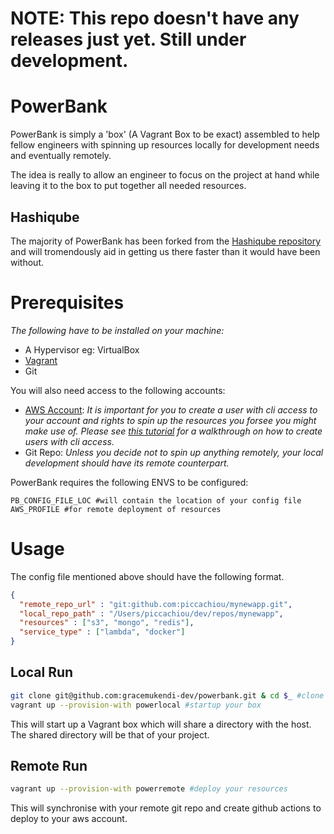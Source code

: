 # NOTE: This repo doesn't have any releases just yet. Still under development. 

# PowerBank

PowerBank is simply a 'box' (A Vagrant Box to be exact) assembled to help fellow engineers with spinning up resources locally for development needs and eventually remotely. 

The idea is really to allow an engineer to focus on the project at hand while leaving it to the box to put together all needed resources.

## Hashiqube

The majority of PowerBank has been forked from the [Hashiqube repository](https://github.com/servian/hashiqube) and will tromendously aid in getting us there faster than it would have been without.

# Prerequisites

*The following have to be installed on your machine:*
- A Hypervisor eg: VirtualBox
- [Vagrant](https://www.vagrantup.com/downloads.html)
- Git

You will also need access to the following accounts:
- [AWS Account](https://aws.amazon.com/console/): *It is important for you to create a user with cli access to your account and rights to spin up the resources you forsee you might make use of. Please see [this tutorial](https://docs.aws.amazon.com/IAM/latest/UserGuide/id_users_create.html) for a walkthrough on how to create users with cli access.*
- Git Repo: *Unless you decide not to spin up anything remotely, your local development should have its remote counterpart.*

PowerBank requires the following ENVS to be configured:
```
PB_CONFIG_FILE_LOC #will contain the location of your config file
AWS_PROFILE #for remote deployment of resources

```

# Usage

The config file mentioned above should have the following format. 

```json
{
  "remote_repo_url" : "git:github.com:piccachiou/mynewapp.git",
  "local_repo_path" : "/Users/piccachiou/dev/repos/mynewapp",
  "resources" : ["s3", "mongo", "redis"],
  "service_type" : ["lambda", "docker"]
}
```

## Local Run
```bash
git clone git@github.com:gracemukendi-dev/powerbank.git & cd $_ #clone this repo and cd into it
vagrant up --provision-with powerlocal #startup your box
```
This will start up a Vagrant box which will share a directory with the host. The shared directory will be that of your project.

## Remote Run
```bash
vagrant up --provision-with powerremote #deploy your resources
```
This will synchronise with your remote git repo and create github actions to deploy to your aws account. 



